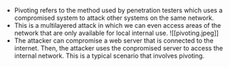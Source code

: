 - Pivoting refers to the method used by penetration testers which uses a compromised system to attack other systems on the same network.
- This is a multilayered attack in which we can even access areas of the network that are only available for local internal use.
![[pivoting.jpeg]]
- The attacker can compromise a web server that is connected to the internet. Then, the attacker uses the conpromised server to access the internal network. This is a typical scenario that involves pivoting. 